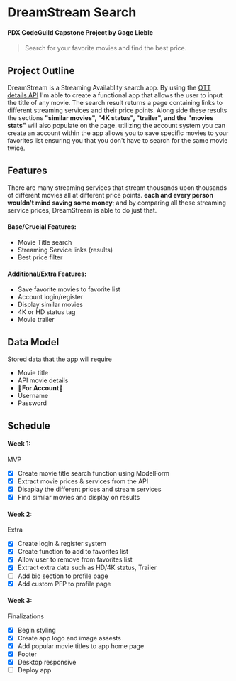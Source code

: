 # DreamStream Search
#### PDX CodeGuild Capstone Project by Gage Lieble
> Search for your favorite movies and find the best price.
## Project Outline
DreamStream is a Streaming Availablity search app. By using the [OTT details API](https://rapidapi.com/gox-ai-gox-ai-default/api/ott-details/details) I'm able to create a functional app that allows the user to input the title of any movie. The search result returns a page containing links to different streaming services and their price points. Along side these results the sections **"similar movies", "4K status", "trailer", and the "movies stats"** will also populate on the page. utilizing the account system you can create an account within the app allows you to save specific movies to your favorites list ensuring you that you don't have to search for the same movie twice.
## Features
There are many streaming services that stream thousands upon thousands of different movies all at different price points. **each and every person wouldn't mind saving some money**; and by comparing all these streaming service prices, DreamStream is able to do just that.
#### Base/Crucial Features:
- Movie Title search
- Streaming Service links (results)
- Best price filter
#### Additional/Extra Features:
- Save favorite movies to favorite list
- Account login/register
- Display similar movies
- 4K or HD status tag
- Movie trailer
## Data Model
Stored data that the app will require
- Movie title
- API movie details
- :small_red_triangle_down:**For Account**:small_red_triangle_down:
- Username
- Password
## Schedule
#### Week 1:
MVP
- [x] Create movie title search function using ModelForm
- [x] Extract movie prices & services from the API
- [x] Disaplay the different prices and stream services
- [x] Find similar movies and display on results
#### Week 2:
Extra
- [x] Create login & register system
- [x] Create function to add to favorites list
- [x] Allow user to remove from favorites list
- [x] Extract extra data such as HD/4K status, Trailer
- [ ] Add bio section to profile page
- [x] Add custom PFP to profile page
#### Week 3:
Finalizations
- [x] Begin styling 
- [x] Create app logo and image assests
- [x] Add popular movie titles to app home page
- [x] Footer
- [x] Desktop responsive
- [ ] Deploy app
